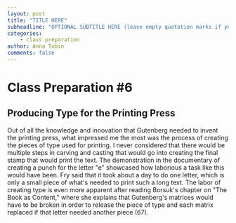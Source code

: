 ```yaml
---
layout: post
title: "TITLE HERE"
subheadline: "OPTIONAL SUBTITLE HERE (leave empty quotation marks if you don't subtitle)"
categories:
    - class preparation 
author: Anna Tobin
comments: false
---
```


# Class Preparation #6
## Producing Type for the Printing Press

Out of all the knowledge and innovation that Gutenberg needed to invent the printing press, what impressed me the most was the process of creating the pieces of type used for printing. I never considered that there would be multiple steps in carving and casting that would go into creating the final stamp that would print the text. The demonstration in the documentary of creating a punch for the letter "e" showcased how laborious a task like this would have been. Fry said that it took about a day to do one letter, which is only a small piece of what's needed to print such a long text. The labor of creating type is even more apparent after reading Borsuk's chapter on "The Book as Content," where she explains that Gutenberg's matrices would have to be broken in order to release the piece of type and each matrix replaced if that letter needed another piece (67). 

